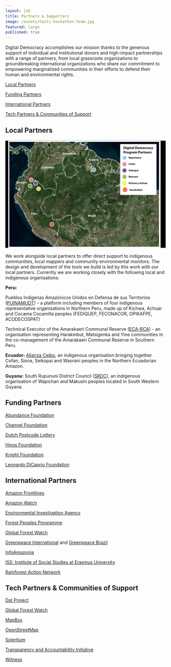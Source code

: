 ```yaml
---
layout: job
title: Partners & Supporters
image: /assets/haiti-hackathon-team.jpg
featured: large
published: true
---
```

Digital Democracy accomplishes our mission thanks to the generous support of individual and institutional donors and high-impact partnerships with a range of partners, from local grassroots organizations to groundbreaking international organizations who share our commitment to empowering marginalized communities in their efforts to defend their human and environmental rights.

[Local Partners](#local-partners)

[Funding Partners](#funding-partners)

[International Partners](#international-partners)

[Tech Partners & Communities of Support](#tech-partners--communities-of-support)

## Local Partners

![local partners](/assets/local-partners.png)

We work alongside local partners to offer direct support to indigenous communities, local mappers and community environmental monitors. The design and development of the tools we build is led by this work with our local partners. Currently we are working closely with the following local and indigenous organisations:

**Peru:**

Pueblos Indígenas Amazónicos Unidos en Defensa de sus Territorios ([PUINAMUDT](http://observatoriopetrolero.org)) - a platform including members of four indigenous representative organisations in Northern Peru, made up of Kichwa, Achuar and Cocama Cocamilla peoples (FEDIQUEP, FECONACOR, OPIKAFPE, ACODECOSPAT)

Technical Executor of the Amarakaeri Communal Reserve ([ECA-RCA](http://eca-amarakaeri.org.pe)) - an organisation representing Harakmbut, Matsigenka and Yine communities in the co-management of the Amarakaeri Communal Reserve in Southern Peru.

**Ecuador:**
[Alianza Ceibo](https://www.alianzaceibo.org), an indigenous organisation bringing together Cofan, Siona, Seikopai and Waorani peoples in the Northern Ecuadorian Amazon.

**Guyana:**
South Rupununi District Council ([SRDC](http://wapichanao.communitylands.org/index.html)), an indigenous organisation of Wapichan and Makushi peoples located in South Western Guyana.

## Funding Partners

[Abundance Foundation](http://www.abundance.org/empowerment/dd/)

[Channel Foundation](http://www.channelfoundation.org/dd.html)

[Dutch Postcode Lottery](https://www.postcodeloterij.nl)

[Hivos Foundation](https://latin-america.hivos.org/)

[Knight Foundation](http://www.knightfoundation.org/grants/20123670/)

[Leonardo DiCaprio Foundation](http://leonardodicaprio.org/)

## International Partners

[Amazon Frontlines](https://www.amazonfrontlines.org/)

[Amazon Watch](https://amazonwatch.org/)

[Environmental Investigation Agency](http://eia-global.org/)

[Forest Peoples Programme](http://www.forestpeoples.org/)

[Global Forest Watch](http://www.globalforestwatch.org)

[Greenpeace International](http://www.greenpeace.org/international/en/) and [Greenpeace Brazil](https://www.greenpeace.org.br)

[InfoAmazonia](http://infoamazonia.org/)

[ISS: Institute of Social Studies at Erasmus University](https://www.iss.nl)

[Rainforest Action Network](http://www.ran.org/)

## Tech Partners & Communities of Support

[Dat Project](https://datproject.org)

[Global Forest Watch](http://www.globalforestwatch.org/)

[MapBox](https://www.mapbox.com/)

[OpenStreetMap](http://www.openstreetmap.org/)

[Solertium](http://www.solertium.com/)

[Transparency and Accountability Initiative](http://www.transparency-initiative.org/)

[Witness](https://witness.org)
